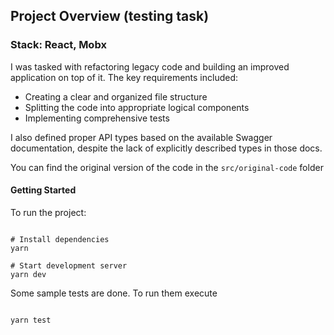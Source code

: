 ## Project Overview (testing task)

### Stack: React, Mobx

I was tasked with refactoring legacy code and building an improved application on top of it. The key requirements
included:

- Creating a clear and organized file structure
- Splitting the code into appropriate logical components
- Implementing comprehensive tests

I also defined proper API types based on the available Swagger documentation, despite the lack of explicitly described
types in those docs.

You can find the original version of the code in the `src/original-code` folder

#### Getting Started

To run the project:

```shell

# Install dependencies
yarn

# Start development server
yarn dev
```

Some sample tests are done. To run them execute

```shell

yarn test
```
